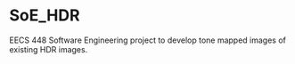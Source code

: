 SoE_HDR
=======

EECS 448 Software Engineering project to develop tone mapped images of existing HDR images. 
